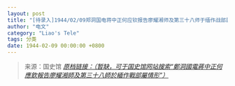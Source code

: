 ```yaml
---
layout: post
title: "[待录入]1944/02/09郑洞国电蒋中正何应钦报告廖耀湘师及第三十八师于缅作战部属情形"
author: "电文"
category: "Liao's Tele"
tags: 分类
date: 1944-02-09 00:00:00 +0800
---
```

> 来源：国史馆 [*原档链接：（暂缺，可于国史馆网站搜索“鄭洞國電蔣中正何應欽報告廖耀湘師及第三十八師於緬作戰部屬情形”）*]()
